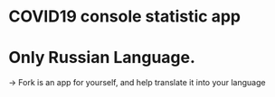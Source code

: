 # COVID19 console statistic app
# Only Russian Language.
-> Fork is an app for yourself, and help translate it into your language
